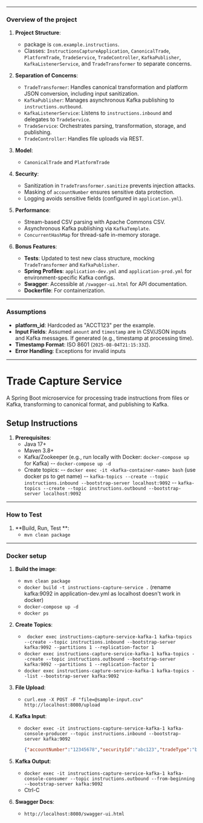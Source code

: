 
---

### Overview of the project
1. **Project Structure**:
   - package is `com.example.instructions`.
   - Classes: `InstructionsCaptureApplication`, `CanonicalTrade`, `PlatformTrade`, `TradeService`, `TradeController`, `KafkaPublisher`, `KafkaListenerService`, and `TradeTransformer` to separate concerns.

2. **Separation of Concerns**:
   - `TradeTransformer`: Handles canonical transformation and platform JSON conversion, including input sanitization.
   - `KafkaPublisher`: Manages asynchronous Kafka publishing to `instructions.outbound`.
   - `KafkaListenerService`: Listens to `instructions.inbound` and delegates to `TradeService`.
   - `TradeService`: Orchestrates parsing, transformation, storage, and publishing.
   - `TradeController`: Handles file uploads via REST.

3. **Model**:
   - `CanonicalTrade` and `PlatformTrade`

4. **Security**:
   - Sanitization in `TradeTransformer.sanitize` prevents injection attacks.
   - Masking of `accountNumber` ensures sensitive data protection.
   - Logging avoids sensitive fields (configured in `application.yml`).

5. **Performance**:
   - Stream-based CSV parsing with Apache Commons CSV.
   - Asynchronous Kafka publishing via `KafkaTemplate`.
   - `ConcurrentHashMap` for thread-safe in-memory storage.

6. **Bonus Features**:
   - **Tests**: Updated to test new class structure, mocking `TradeTransformer` and `KafkaPublisher`.
   - **Spring Profiles**: `application-dev.yml` and `application-prod.yml` for environment-specific Kafka configs.
   - **Swagger**: Accessible at `/swagger-ui.html` for API documentation.
   - **Dockerfile**: For containerization.

---

### Assumptions
- **platform_id**: Hardcoded as "ACCT123" per the example. 
- **Input Fields**: Assumed `amount` and `timestamp` are in CSV/JSON inputs and Kafka messages. If generated (e.g., timestamp at processing time).
- **Timestamp Format**: ISO 8601 (`2025-08-04T21:15:33Z`). 
- **Error Handling**: Exceptions for invalid inputs

---
# Trade Capture Service

A Spring Boot microservice for processing trade instructions from files or Kafka, transforming to canonical format, and publishing to Kafka.

## Setup Instructions

1. **Prerequisites**:
   - Java 17+
   - Maven 3.8+
   - Kafka/Zookeeper (e.g., run locally with Docker: `docker-compose up` for Kafka)
   -- `docker-compose up -d`
   - Create topics:
   -- `docker exec -it <kafka-container-name> bash` (use docker ps to get name)
   -- `kafka-topics --create --topic instructions.inbound --bootstrap-server localhost:9092`
   -- `kafka-topics --create --topic instructions.outbound --bootstrap-server localhost:9092`

---

### How to Test
1. **Build,  Run, Test **:
   - `mvn clean package`

---
### Docker setup

1. **Build the image**:
   - `mvn clean package`
   - `docker build -t instructions-capture-service .` (rename kafka:9092 in application-dev.yml as localhost doesn't work in docker)
   - `docker-compose up -d`
   - `docker ps`

2. **Create Topics**:
   - ` docker exec instructions-capture-service-kafka-1 kafka-topics --create --topic instructions.inbound --bootstrap-server kafka:9092 --partitions 1 --replication-factor 1`
   - `docker exec instructions-capture-service-kafka-1 kafka-topics --create --topic instructions.outbound --bootstrap-server kafka:9092 --partitions 1 --replication-factor 1`
   - `docker exec instructions-capture-service-kafka-1 kafka-topics --list --bootstrap-server kafka:9092`

2. **File Upload**:
   - `curl.exe -X POST -F "file=@sample-input.csv" http://localhost:8080/upload`

3. **Kafka Input**:
   - `docker exec -it instructions-capture-service-kafka-1 kafka-console-producer --topic instructions.inbound --bootstrap-server kafka:9092`
     ```json
     {"accountNumber":"12345678","securityId":"abc123","tradeType":"buy","amount":100000,"timestamp":"2025-08-04T21:15:33Z"}

4. **Kafka Output**:
    - `docker exec -it instructions-capture-service-kafka-1 kafka-console-consumer --topic instructions.outbound --from-beginning --bootstrap-server kafka:9092`
    - Ctrl-C

5. **Swagger Docs**:
    - `http://localhost:8080/swagger-ui.html`

